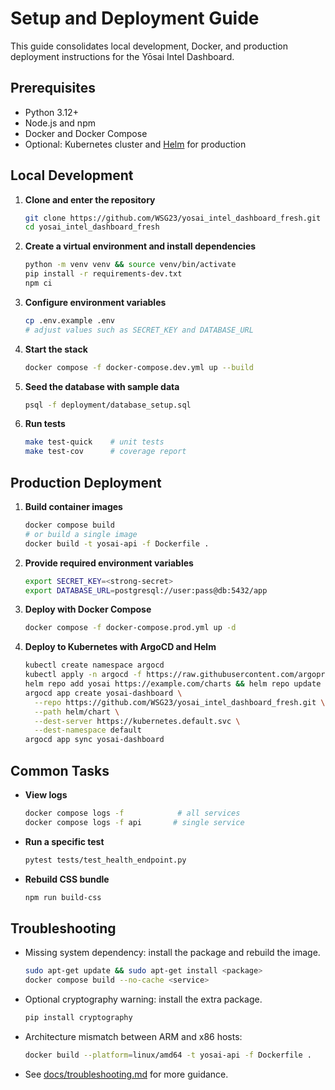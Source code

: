 # Setup and Deployment Guide

This guide consolidates local development, Docker, and production deployment instructions for the Yōsai Intel Dashboard.

## Prerequisites
- Python 3.12+
- Node.js and npm
- Docker and Docker Compose
- Optional: Kubernetes cluster and [Helm](https://helm.sh/) for production

## Local Development
1. **Clone and enter the repository**
   ```bash
   git clone https://github.com/WSG23/yosai_intel_dashboard_fresh.git
   cd yosai_intel_dashboard_fresh
   ```
2. **Create a virtual environment and install dependencies**
   ```bash
   python -m venv venv && source venv/bin/activate
   pip install -r requirements-dev.txt
   npm ci
   ```
3. **Configure environment variables**
   ```bash
   cp .env.example .env
   # adjust values such as SECRET_KEY and DATABASE_URL
   ```
4. **Start the stack**
   ```bash
   docker compose -f docker-compose.dev.yml up --build
   ```
5. **Seed the database with sample data**
   ```bash
   psql -f deployment/database_setup.sql
   ```
6. **Run tests**
   ```bash
   make test-quick    # unit tests
   make test-cov      # coverage report
   ```

## Production Deployment
1. **Build container images**
   ```bash
   docker compose build
   # or build a single image
   docker build -t yosai-api -f Dockerfile .
   ```
2. **Provide required environment variables**
   ```bash
   export SECRET_KEY=<strong-secret>
   export DATABASE_URL=postgresql://user:pass@db:5432/app
   ```
3. **Deploy with Docker Compose**
   ```bash
   docker compose -f docker-compose.prod.yml up -d
   ```
4. **Deploy to Kubernetes with ArgoCD and Helm**
   ```bash
   kubectl create namespace argocd
   kubectl apply -n argocd -f https://raw.githubusercontent.com/argoproj/argo-cd/stable/manifests/install.yaml
   helm repo add yosai https://example.com/charts && helm repo update
   argocd app create yosai-dashboard \
     --repo https://github.com/WSG23/yosai_intel_dashboard_fresh.git \
     --path helm/chart \
     --dest-server https://kubernetes.default.svc \
     --dest-namespace default
   argocd app sync yosai-dashboard
   ```

## Common Tasks
- **View logs**
  ```bash
  docker compose logs -f            # all services
  docker compose logs -f api       # single service
  ```
- **Run a specific test**
  ```bash
  pytest tests/test_health_endpoint.py
  ```
- **Rebuild CSS bundle**
  ```bash
  npm run build-css
  ```

## Troubleshooting
- Missing system dependency: install the package and rebuild the image.
  ```bash
  sudo apt-get update && sudo apt-get install <package>
  docker compose build --no-cache <service>
  ```
- Optional cryptography warning: install the extra package.
  ```bash
  pip install cryptography
  ```
- Architecture mismatch between ARM and x86 hosts:
  ```bash
  docker build --platform=linux/amd64 -t yosai-api -f Dockerfile .
  ```
- See [docs/troubleshooting.md](troubleshooting.md) for more guidance.

